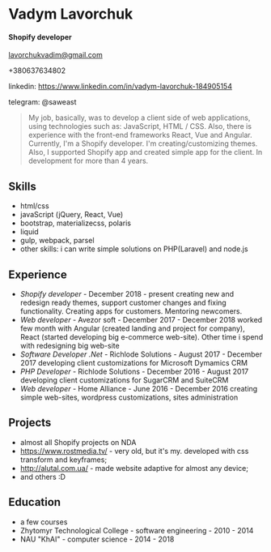 # Vadym Lavorchuk
#### Shopify developer
lavorchukvadim@gmail.com

+380637634802

linkedin: https://www.linkedin.com/in/vadym-lavorchuk-184905154

telegram: @saweast

>My job, basically, was to develop a client side of web applications, using technologies such as: JavaScript, HTML / CSS. Also, there is experience with the front-end frameworks React, Vue and Angular. Currently, I'm a Shopify developer. I'm creating/customizing themes. Also, I supported Shopify app and created simple app for the client. In development for more than 4 years.

## Skills
 - html/css
 - javaScript (jQuery, React, Vue)
 - bootstrap, materializecss, polaris
 - liquid
 - gulp, webpack, parsel
 - other skills: i can write simple solutions on PHP(Laravel) and node.js

## Experience

 - *Shopify developer* - December 2018 - present
 creating new and redesign ready themes, support customer changes and fixing functionality. Creating apps for customers. Mentoring newcomers.
 - *Web developer* - Avezor soft - December 2017 - December 2018
 worked few month with Angular (created landing and project for company), React (started developing big e-commerce web-site). Other time i spend with redesigning big web-site
 - *Software Developer .Net* - Richlode Solutions - August 2017 - December 2017
 developing client customizations for Microsoft Dymamics CRM
 - *PHP Developer* - Richlode Solutions - December 2016 - August 2017
 developing client customizations for SugarCRM and SuiteCRM
 - *Web developer* - Home Alliance - June 2016 - December 2016
 creating simple web-sites, wordpress customizations, sites administration

## Projects
 - almost all Shopify projects on NDA 
 - https://www.rostmedia.tv/ - very old, but it's my. developed with css transform and keyframes;
 - http://alutal.com.ua/ - made website adaptive for almost any device;
 - and others :D

## Education
- a few courses
- Zhytomyr Technological College - software engineering - 2010 - 2014
- NAU "KhAI" - computer science - 2014 - 2018
